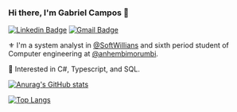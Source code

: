 ### Hi there, I'm Gabriel Campos 🤟

[![Linkedin Badge](https://img.shields.io/badge/LinkedIn-0077B5?style=for-the-badge&logo=linkedin&logoColor=white)](https://www.linkedin.com/in/gabrielcampos07/)
[![Gmail Badge](https://img.shields.io/badge/Gmail-D14836?style=for-the-badge&logo=gmail&logoColor=white)](mailto:gabriel.c.depaula@gmail.com)

⚜️ I'm a system analyst in [@SoftWillians](https://www.softwillians.com.br) and sixth period student of Computer engineering at [@anhembimorumbi](https://portal.anhembi.br).

🚀 Interested in C#, Typescript, and SQL.

[![Anurag's GitHub stats](https://github-readme-stats.vercel.app/api?username=GabrielCampos07&count_private=true&show_icons=true&hide=issues,contribs,stars&theme=radical)](https://github.com/GabrielCampos07)

[![Top Langs](https://github-readme-stats.vercel.app/api/top-langs/?username=GabrielCampos07&layout=compact&theme=radical)](https://github.com/GabrielCampos07)
